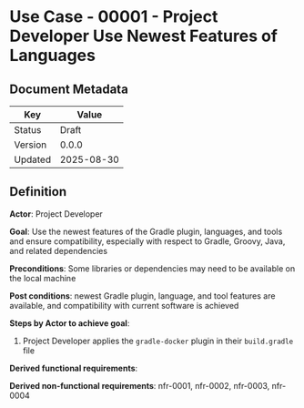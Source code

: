 # Use Case - 00001 - Project Developer Use Newest Features of Languages

## Document Metadata

| Key     | Value      |
|---------|------------|
| Status  | Draft      |
| Version | 0.0.0      |
| Updated | 2025-08-30 |

## Definition

**Actor**: Project Developer

**Goal**: Use the newest features of the Gradle plugin, languages, and tools and ensure compatibility, especially with 
respect to Gradle, Groovy, Java, and related dependencies

**Preconditions**: Some libraries or dependencies may need to be available on the local machine

**Post conditions**: newest Gradle plugin, language, and tool features are available, and compatibility with current 
software is achieved

**Steps by Actor to achieve goal**:
1. Project Developer applies the `gradle-docker` plugin in their `build.gradle` file

**Derived functional requirements**:

**Derived non-functional requirements**:  nfr-0001, nfr-0002, nfr-0003, nfr-0004
